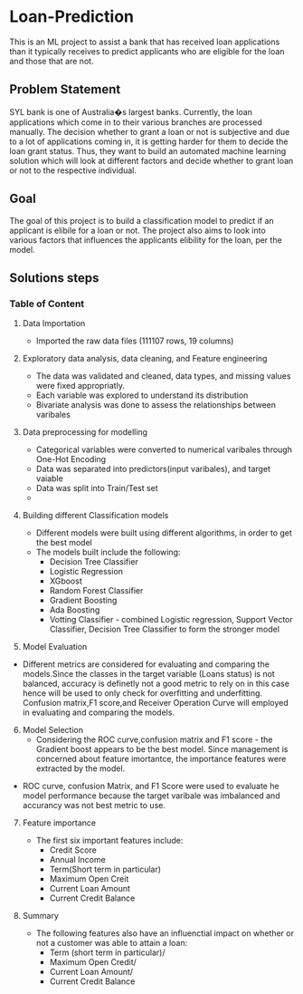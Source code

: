 # Loan-Prediction
This is an ML project to assist a bank that has received loan applications than it typically receives to predict applicants who are eligible for the loan and those that are not.

## Problem Statement 
SYL bank is one of Australia�s largest banks. Currently, the loan applications which come in to their various branches are processed manually. The decision whether to grant a loan or not is subjective and due to a lot of applications coming in, it is getting harder for them to decide the loan grant status. Thus, they want to build an automated machine learning solution which will look at different factors and decide whether to grant loan or not to the respective individual.

## Goal 
The goal of this project is to build a classification model to predict if an applicant is elibile for a loan or not. The project also aims to look into various factors that influences the applicants elibility for the loan, per the model. 

## Solutions steps 
### Table of Content
1) Data Importation
   - Imported the raw data files (111107 rows, 19 columns)
    
2) Exploratory data analysis, data cleaning, and Feature engineering
   - The data was validated and cleaned, data types, and missing values were fixed appropriatly.
   - Each variable was explored to understand its distribution
   - Bivariate analysis was done to assess the relationships between varibales

3) Data preprocessing for modelling
   - Categorical variables were converted to numerical varibales through One-Hot Encoding
   - Data was separated into predictors(input varibales), and target vaiable
   - Data was split into Train/Test set
   - 
4) Building different Classification models
   - Different models were built using different algorithms, in order to get the best model
   - The models built include the following:
      * Decision Tree Classifier
      * Logistic Regression
      * XGboost
      * Random Forest Classifier
      * Gradient Boosting
      * Ada Boosting
      * Votting Classifier - combined Logistic regression, Support Vector Classifier, Decision Tree Classifier to form the stronger model
        
5) Model Evaluation
  - Different metrics are considered for evaluating and comparing the models.Since the classes in the target variable (Loans status) is not balanced, 
    accuracy is definetly not a good metric to rely on in this case hence will be used to only check for overfitting and underfitting. Confusion
    matrix,F1 score,and Receiver Operation Curve will employed in evaluating and comparing the models.
    
6) Model Selection
   - Considering the ROC curve,confusion matrix and F1 score - the Gradient boost appears to be the best model. Since management is concerned about
     feature imortantce, the importance features were extracted by the model.
  -  ROC curve, confusion Matrix, and F1 Score were used to evaluate he model performance because the target varibale was imbalanced and accurancy was not
    best metric to use.
   
7) Feature importance
   - The first six important features include:
     * Credit Score
     * Annual Income
     * Term(Short term in particular)
     * Maximum Open Creit
     * Current Loan Amount
     * Current Credit Balance 
    
8) Summary
   - The following features also have an influenctial impact on whether or not a customer was able to attain a loan: 
     * Term (short term in particular)/ 
     * Maximum Open Credit/
     * Current Loan Amount/
     * Current Credit Balance 




